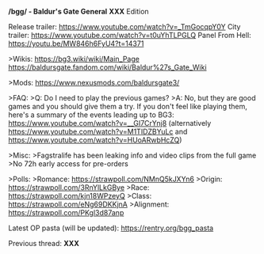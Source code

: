 **/bgg/ - Baldur's Gate General**
**XXX** Edition

Release trailer: https://www.youtube.com/watch?v=_TmGocqpY0Y
City trailer: https://www.youtube.com/watch?v=t0uYhTLPGLQ
Panel From Hell: https://youtu.be/MW846h6FyU4?t=14371

\>Wikis:
https://bg3.wiki/wiki/Main_Page
https://baldursgate.fandom.com/wiki/Baldur%27s_Gate_Wiki

\>Mods:
https://www.nexusmods.com/baldursgate3/

\>FAQ:
\>Q: Do I need to play the previous games?
\>A: No, but they are good games and you should give them a try. If you don't feel like playing them, here's a summary of the events leading up to BG3: https://www.youtube.com/watch?v=__GI7CrYnj8 (alternatively https://www.youtube.com/watch?v=M1TIDZBYuLc and https://www.youtube.com/watch?v=HUoARwbHcZQ)

\>Misc:
\>Fagstralife has been leaking info and video clips from the full game
\>No 72h early access for pre-orders

\>Polls:
\>Romance: https://strawpoll.com/NMnQ5kJXYn6
\>Origin: https://strawpoll.com/3RnYlLkGBye
\>Race: https://strawpoll.com/kjn18WPzeyQ
\>Class: https://strawpoll.com/eNg69DKKjnA
\>Alignment: https://strawpoll.com/PKgl3d87anp

Latest OP pasta (will be updated): https://rentry.org/bgg_pasta

Previous thread: **XXX**